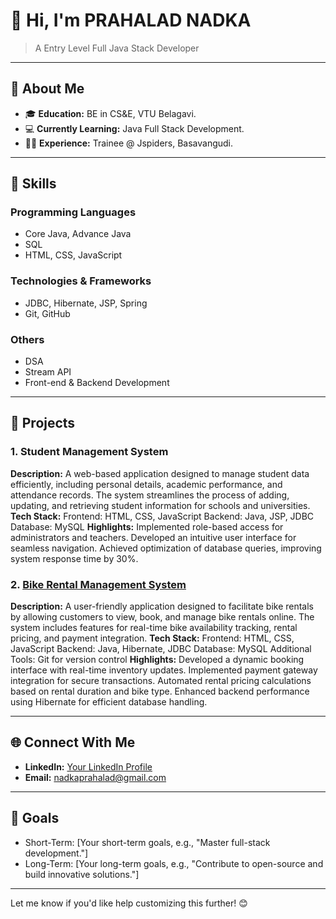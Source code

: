 # **👋 Hi, I'm PRAHALAD NADKA**

> A Entry Level Full Java Stack Developer

---

## **🌟 About Me**

- 🎓 **Education:** BE in CS&E, VTU Belagavi.  
- 💻 **Currently Learning:** Java Full Stack Development.  
- 👩‍💻 **Experience:** Trainee @ Jspiders, Basavangudi.

---

## **💼 Skills**

### **Programming Languages**  
- Core Java, Advance Java  
- SQL  
- HTML, CSS, JavaScript  

### **Technologies & Frameworks**  
- JDBC, Hibernate, JSP, Spring
- Git, GitHub  

### **Others**  
- DSA  
- Stream API  
- Front-end & Backend Development  

---

## **📂 Projects**

### 1. **Student Management System**  
   **Description:** A web-based application designed to manage student data efficiently, including personal details, academic performance, and attendance records. The system streamlines the process of adding, updating, and retrieving student information for schools and universities. 
   **Tech Stack:** Frontend: HTML, CSS, JavaScript
                   Backend: Java, JSP, JDBC
                   Database: MySQL 
   **Highlights:** Implemented role-based access for administrators and teachers.
                   Developed an intuitive user interface for seamless navigation.
                   Achieved optimization of database queries, improving system response time by 30%.

### 2. **[Bike Rental Management System](#)**  
   **Description:** A user-friendly application designed to facilitate bike rentals by allowing customers to view, book, and manage bike rentals online. The system includes features for real-time bike availability tracking, rental pricing, and payment integration. 
   **Tech Stack:** Frontend: HTML, CSS, JavaScript
Backend: Java, Hibernate, JDBC
Database: MySQL
Additional Tools: Git for version control
   **Highlights:** Developed a dynamic booking interface with real-time inventory updates.
Implemented payment gateway integration for secure transactions.
Automated rental pricing calculations based on rental duration and bike type.
Enhanced backend performance using Hibernate for efficient database handling.

---

## **🌐 Connect With Me**

- **LinkedIn:** [Your LinkedIn Profile](#)    
- **Email:** nadkaprahalad@gmail.com 

---

## **🚀 Goals**

- Short-Term: [Your short-term goals, e.g., "Master full-stack development."]  
- Long-Term: [Your long-term goals, e.g., "Contribute to open-source and build innovative solutions."]

---

Let me know if you'd like help customizing this further! 😊
